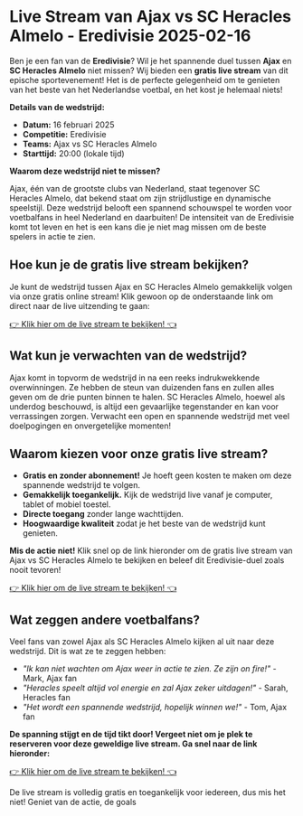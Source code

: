 # Live Stream van Ajax vs SC Heracles Almelo - Eredivisie 2025-02-16

Ben je een fan van de **Eredivisie**? Wil je het spannende duel tussen **Ajax** en **SC Heracles Almelo** niet missen? Wij bieden een **gratis live stream** van dit epische sportevenement! Het is de perfecte gelegenheid om te genieten van het beste van het Nederlandse voetbal, en het kost je helemaal niets!

**Details van de wedstrijd:**

- **Datum:** 16 februari 2025
- **Competitie:** Eredivisie
- **Teams:** Ajax vs SC Heracles Almelo
- **Starttijd:** 20:00 (lokale tijd)

**Waarom deze wedstrijd niet te missen?**

Ajax, één van de grootste clubs van Nederland, staat tegenover SC Heracles Almelo, dat bekend staat om zijn strijdlustige en dynamische speelstijl. Deze wedstrijd belooft een spannend schouwspel te worden voor voetbalfans in heel Nederland en daarbuiten! De intensiteit van de Eredivisie komt tot leven en het is een kans die je niet mag missen om de beste spelers in actie te zien.

## Hoe kun je de gratis live stream bekijken?

Je kunt de wedstrijd tussen Ajax en SC Heracles Almelo gemakkelijk volgen via onze gratis online stream! Klik gewoon op de onderstaande link om direct naar de live uitzending te gaan:

[👉 Klik hier om de live stream te bekijken! 👈](https://tinyurl.com/livestreamfreeo?st=Ajax+vs+SC+Heracles+Almelo&si=ghc)

## Wat kun je verwachten van de wedstrijd?

Ajax komt in topvorm de wedstrijd in na een reeks indrukwekkende overwinningen. Ze hebben de steun van duizenden fans en zullen alles geven om de drie punten binnen te halen. SC Heracles Almelo, hoewel als underdog beschouwd, is altijd een gevaarlijke tegenstander en kan voor verrassingen zorgen. Verwacht een open en spannende wedstrijd met veel doelpogingen en onvergetelijke momenten!

## Waarom kiezen voor onze gratis live stream?

- **Gratis en zonder abonnement!** Je hoeft geen kosten te maken om deze spannende wedstrijd te volgen.
- **Gemakkelijk toegankelijk.** Kijk de wedstrijd live vanaf je computer, tablet of mobiel toestel.
- **Directe toegang** zonder lange wachttijden.
- **Hoogwaardige kwaliteit** zodat je het beste van de wedstrijd kunt genieten.

**Mis de actie niet!** Klik snel op de link hieronder om de gratis live stream van Ajax vs SC Heracles Almelo te bekijken en beleef dit Eredivisie-duel zoals nooit tevoren!

[👉 Klik hier om de live stream te bekijken! 👈](https://tinyurl.com/livestreamfreeo?st=Ajax+vs+SC+Heracles+Almelo&si=ghc)

## Wat zeggen andere voetbalfans?

Veel fans van zowel Ajax als SC Heracles Almelo kijken al uit naar deze wedstrijd. Dit is wat ze te zeggen hebben:

- _"Ik kan niet wachten om Ajax weer in actie te zien. Ze zijn on fire!"_ - Mark, Ajax fan
- _"Heracles speelt altijd vol energie en zal Ajax zeker uitdagen!"_ - Sarah, Heracles fan
- _"Het wordt een spannende wedstrijd, hopelijk winnen we!"_ - Tom, Ajax fan

**De spanning stijgt en de tijd tikt door! Vergeet niet om je plek te reserveren voor deze geweldige live stream. Ga snel naar de link hieronder:**

[👉 Klik hier om de live stream te bekijken! 👈](https://tinyurl.com/livestreamfreeo?st=Ajax+vs+SC+Heracles+Almelo&si=ghc)

De live stream is volledig gratis en toegankelijk voor iedereen, dus mis het niet! Geniet van de actie, de goals
